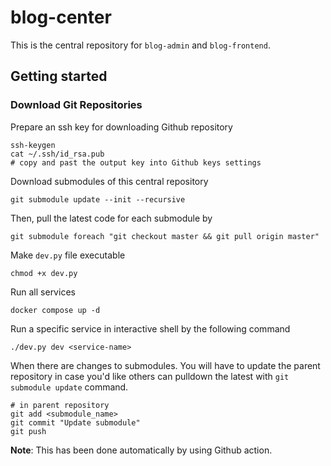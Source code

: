 # blog-center

This is the central repository for `blog-admin` and `blog-frontend`.

## Getting started

### Download Git Repositories

Prepare an ssh key for downloading Github repository

```
ssh-keygen
cat ~/.ssh/id_rsa.pub
# copy and past the output key into Github keys settings
```

Download submodules of this central repository

```
git submodule update --init --recursive
```

Then, pull the latest code for each submodule by

```
git submodule foreach "git checkout master && git pull origin master"
```

Make `dev.py` file executable

```
chmod +x dev.py
```

Run all services

```
docker compose up -d
```

Run a specific service in interactive shell by the following command

```
./dev.py dev <service-name>
```

When there are changes to submodules. You will have to update the parent repository in case you'd like others can pulldown the latest with `git submodule update` command.

```
# in parent repository
git add <submodule_name>
git commit "Update submodule"
git push
```

**Note**: This has been done automatically by using Github action.
